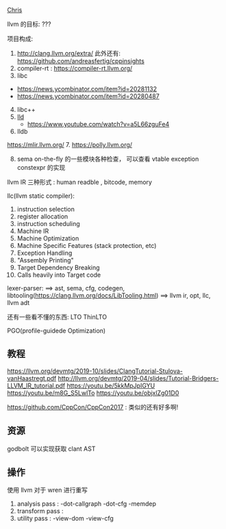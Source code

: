 
[Chris](https://en.wikipedia.org/wiki/Chris_Lattner)


llvm 的目标: ???

项目构成:
1. http://clang.llvm.org/extra/ 此外还有: https://github.com/andreasfertig/cppinsights
2. compiler-rt : https://compiler-rt.llvm.org/
3. libc
  - https://news.ycombinator.com/item?id=20281132
  - https://news.ycombinator.com/item?id=20280487
4. libc++ 
5. [lld](https://lld.llvm.org/index.html)
    - https://www.youtube.com/watch?v=a5L66zguFe4
6. lldb

https://mlir.llvm.org/
7. https://polly.llvm.org/

8. sema on-the-fly 的一些模块各种检查， 可以查看 vtable exception constexpr 的实现


llvm IR 三种形式 : human readble , bitcode, memory


llc(llvm static compiler):
1. instruction selection
2. register allocation
3. instruction scheduling
4. Machine IR
5. Machine Optimization
6. Machine Specific Features (stack protection, etc)
6. Exception Handling
6. "Assembly Printing"
6. Target Dependency Breaking
6. Calls heavily into Target code


lexer-parser:
==> ast, sema, cfg, codegen, libtooling(https://clang.llvm.org/docs/LibTooling.html)
==> llvm ir, opt, llc, llvm adt

还有一些看不懂的东西:
LTO ThinLTO

PGO(profile-guidede Optimization)

## 教程
https://llvm.org/devmtg/2019-10/slides/ClangTutorial-Stulova-vanHaastregt.pdf
http://llvm.org/devmtg/2019-04/slides/Tutorial-Bridgers-LLVM_IR_tutorial.pdf
https://youtu.be/5kkMpJpIGYU
https://youtu.be/m8G_S5LwlTo
https://youtu.be/objxlZg01D0

https://github.com/CppCon/CppCon2017 : 类似的还有好多啊!

  
## 资源
godbolt 可以实现获取 clant AST 


## 操作
使用 llvm 对于 wren 进行重写
1. analysis pass : -dot-callgraph -dot-cfg -memdep
2. transform pass :  
3. utility pass : -view-dom -view-cfg

